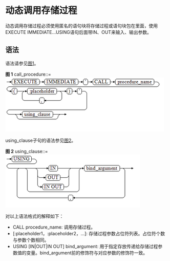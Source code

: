 # 动态调用存储过程<a name="ZH-CN_TOPIC_0289900073"></a>

动态调用存储过程必须使用匿名的语句块将存储过程或语句块包在里面，使用EXECUTE IMMEDIATE…USING语句后面带IN、OUT来输入、输出参数。

## 语法<a name="zh-cn_topic_0283137416_zh-cn_topic_0237122227_zh-cn_topic_0059778625_s235196b89ff94aa5937183e30eaea4ad"></a>

语法请参见[图1](#zh-cn_topic_0283137416_zh-cn_topic_0237122227_zh-cn_topic_0059778625_f7bf3ce30f4aa42d38394f459c525f33b)。

**图 1**  call\_procedure::=<a name="zh-cn_topic_0283137416_zh-cn_topic_0237122227_zh-cn_topic_0059778625_f7bf3ce30f4aa42d38394f459c525f33b"></a>  
![](figures/call_procedure.png "call_procedure")

using\_clause子句的语法参见[图2](#zh-cn_topic_0283137416_zh-cn_topic_0237122227_zh-cn_topic_0059778625_fd82a97bfa5774a32bd19b36b80dd5248)。

**图 2**  using\_clause::=<a name="zh-cn_topic_0283137416_zh-cn_topic_0237122227_zh-cn_topic_0059778625_fd82a97bfa5774a32bd19b36b80dd5248"></a>  
![](figures/using_clause-1.png "using_clause-1")

对以上语法格式的解释如下：

-   CALL procedure\_name: 调用存储过程。
-   \[:placeholder1，:placeholder2，…\]: 存储过程参数占位符列表。占位符个数与参数个数相同。
-   USING  \[IN|OUT|IN OUT\] bind\_argument: 用于指定存放传递给存储过程参数值的变量。bind\_argument前的修饰符与对应参数的修饰符一致。

